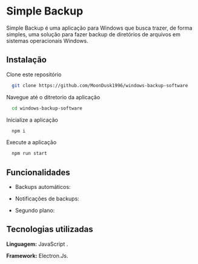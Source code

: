
# Simple Backup

Simple Backup é uma aplicação para Windows que busca trazer, de forma simples, uma solução para fazer backup de diretórios de arquivos em sistemas operacionais Windows.


## Instalação

Clone este repositório

```bash
  git clone https://github.com/MoonDusk1996/windows-backup-software
```

Navegue até o ditretorio da aplicação

```bash
  cd windows-backup-software
```

Inicialize a aplicação

```bash
  npm i
```
Execute a aplicação

```bash
  npm run start
```

## Funcionalidades

- Backups automáticos:

- Notificações de backups:

- Segundo plano:



## Tecnologias utilizadas

**Linguagem:** JavaScript .

**Framework:** Electron.Js.


